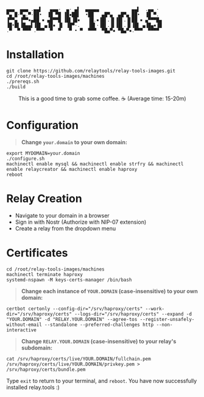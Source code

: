 ```
▄▄▄  ▄▄▄ .▄▄▌   ▄▄▄·  ▄· ▄▌  ▄▄▄▄▄            ▄▄▌  .▄▄ · 
▀▄ █·▀▄.▀·██•  ▐█ ▀█ ▐█▪██▌  •██   ▄█▀▄  ▄█▀▄ ██•  ▐█ ▀. 
▐▀▀▄ ▐▀▀▪▄██ ▪ ▄█▀▀█ ▐█▌▐█▪   ▐█.▪▐█▌.▐▌▐█▌.▐▌██ ▪ ▄▀▀▀█▄
▐█•█▌▐█▄▄▌▐█▌ ▄▐█▪ ▐▌ ▐█▀·.   ▐█▌·▐█▌.▐▌▐█▌.▐▌▐█▌ ▄▐█▄▪▐█
.▀  ▀ ▀▀▀ .▀▀▀  ▀  ▀   ▀ • ▀  ▀▀▀  ▀█▄▀▪ ▀█▄▀▪.▀▀▀  ▀▀▀▀ 
```

# Installation
```
git clone https://github.com/relaytools/relay-tools-images.git
cd /root/relay-tools-images/machines
./prereqs.sh
./build
```
<p align="center">
  This is a good time to grab some coffee. ☕ (Average time: 15-20m)
</p>

# Configuration

>**Change `your.domain` to your own domain:**
```
export MYDOMAIN=your.domain
./configure.sh
machinectl enable mysql && machinectl enable strfry && machinectl enable relaycreator && machinectl enable haproxy
reboot
```

# Relay Creation

- Navigate to your domain in a browser
- Sign in with Nostr (Authorize with NIP-07 extension)
- Create a relay from the dropdown menu

# Certificates

```
cd /root/relay-tools-images/machines
machinectl terminate haproxy
systemd-nspawn -M keys-certs-manager /bin/bash
```

>**Change each instance of `YOUR.DOMAIN` (case-insensitive) to your own domain:**

```
certbot certonly --config-dir="/srv/haproxy/certs" --work-dir="/srv/haproxy/certs" --logs-dir="/srv/haproxy/certs" --expand -d "YOUR.DOMAIN" -d "RELAY.YOUR.DOMAIN" --agree-tos --register-unsafely-without-email --standalone --preferred-challenges http --non-interactive
```

>**Change `RELAY.YOUR.DOMAIN` (case-insensitive) to your relay's subdomain:**

```
cat /srv/haproxy/certs/live/YOUR.DOMAIN/fullchain.pem /srv/haproxy/certs/live/YOUR.DOMAIN/privkey.pem > /srv/haproxy/certs/bundle.pem
```
Type ```exit``` to return to your terminal, and ```reboot```. You have now successfully installed relay.tools :)
